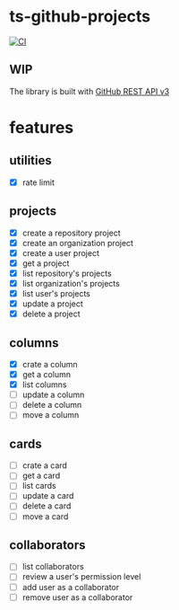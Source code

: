 # ts-github-projects

[![CI][github-actions-image]][github-actions-link]

[github-actions-image]:https://github.com/9sako6/ts-github-projects/workflows/CI/badge.svg
[github-actions-link]:https://github.com/9sako6/ts-github-projects/actions?query=workflow%3ACI

## WIP

The library is built with [GitHub REST API v3](https://developer.github.com/v3/projects/)


# features

## utilities

- [x] rate limit

## projects

- [x] create a repository project
- [x] create an organization project
- [x] create a user project
- [x] get a project
- [x] list repository's projects
- [x] list organization's projects
- [x] list user's projects
- [x] update a project
- [x] delete a project

## columns

- [x] crate a column
- [x] get a column
- [x] list columns
- [ ] update a column
- [ ] delete a column
- [ ] move a column

## cards

- [ ] crate a card
- [ ] get a card
- [ ] list cards
- [ ] update a card
- [ ] delete a card
- [ ] move a card

## collaborators

- [ ] list collaborators
- [ ] review a user's permission level
- [ ] add user as a collaborator
- [ ] remove user as a collaborator
